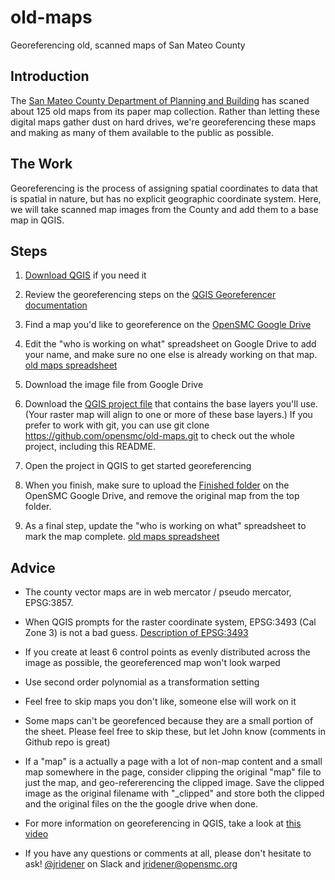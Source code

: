 # old-maps

Georeferencing old, scanned maps of San Mateo County

## Introduction

The [San Mateo County Department of Planning and
Building](http://planning.smcgov.org/) has scaned about 125 old maps
from its paper map collection. Rather than letting these digital maps
gather dust on hard drives, we're georeferencing these maps and making
as many of them available to the public as possible.

## The Work

Georeferencing is the process of assigning spatial coordinates to data
that is spatial in nature, but has no explicit geographic coordinate
system. Here, we will take scanned map images from the County and add
them to a base map in QGIS.

## Steps

1. [Download QGIS](http://www.qgis.org/en/site/forusers/download.html)
    if you need it

1. Review the georeferencing steps on the
    [QGIS Georeferencer documentation](https://docs.qgis.org/2.2/en/docs/user_manual/plugins/plugins_georeferencer.html)

1. Find a map you'd like to georeference on the
    [OpenSMC Google Drive](https://drive.google.com/open?id=0B4abucxuAKOWSlVvaE5JWjFkdE0)

1. Edit the "who is working on what" spreadsheet on Google Drive to
    add your name, and make sure no one else is already working on
    that map.
    [old maps spreadsheet](https://docs.google.com/spreadsheets/d/1tC7ryn8hPdPzYAco3cXPgJXA8C87hgGQNNUfyiRUT-s/edit#gid=0)

1. Download the image file from Google Drive

1. Download the
    [QGIS project file](https://github.com/opensmc/old-maps/blob/master/old_maps_qgis_project.zip)
    that contains the base layers you'll use. (Your raster map will align to one or more of these base
    layers.) If you prefer to work with git, you can use git clone https://github.com/opensmc/old-maps.git
    to check out the whole project, including this README.

1. Open the project in QGIS to get started georeferencing

1. When you finish, make sure to upload the
    [Finished folder](https://drive.google.com/drive/folders/0B4abucxuAKOWc0ktZWg4TkNRWHM?usp=sharing)
    on the OpenSMC Google Drive, and remove the original map from the top folder.

1. As a final step, update the "who is working on what" spreadsheet to mark the map complete.
    [old maps spreadsheet](https://docs.google.com/spreadsheets/d/1tC7ryn8hPdPzYAco3cXPgJXA8C87hgGQNNUfyiRUT-s/edit#gid=0)


## Advice

* The county vector maps are in web mercator / pseudo mercator, EPSG:3857.

* When QGIS prompts for the raster coordinate system, EPSG:3493 (Cal Zone 3)
   is not a bad guess. [Description of EPSG:3493](https://epsg.io/3493)

* If you create at least 6 control points as evenly distributed across
   the image as possible, the georeferenced map won't look warped

* Use second order polynomial as a transformation setting

* Feel free to skip maps you don't like, someone else will work on it

* Some maps can't be georefenced because they are a small portion of
   the sheet. Please feel free to skip these, but let John know
   (comments in Github repo is great)

* If a "map" is a actually a page with a lot of non-map content and a small
   map somewhere in the page, consider clipping the original "map" file to
   just the map, and geo-refererencing the clipped image. Save the clipped
   image as the original filename with "_clipped" and store both the clipped
   and the original files on the the google drive when done.

* For more information on georeferencing in QGIS, take a look at
   [this video](https://www.youtube.com/watch?v=KBBepLyyGL8)

* If you have any questions or comments at all, please don't hesitate to ask!
    [@jridener](https://opensmc.slack.com/) on Slack and jridener@opensmc.org
